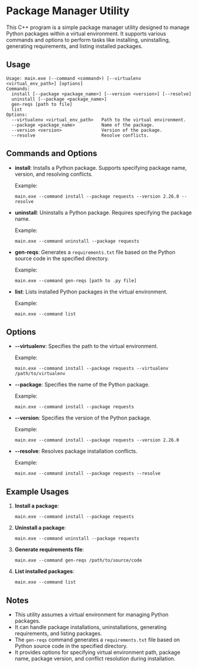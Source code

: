 # Package Manager Utility

This C++ program is a simple package manager utility designed to manage Python packages within a virtual environment. It supports various commands and options to perform tasks like installing, uninstalling, generating requirements, and listing installed packages.

## Usage

```
Usage: main.exe (--command <command>) [--virtualenv <virtual_env_path>] [options]
Commands:
  install [--package <package_name>] [--version <version>] [--resolve]
  uninstall [--package <package_name>]
  gen-reqs [path to file]
  list
Options:
  --virtualenv <virtual_env_path>   Path to the virtual environment.
  --package <package_name>          Name of the package.
  --version <version>               Version of the package.
  --resolve                         Resolve conflicts.
```

## Commands and Options

- **install**: Installs a Python package. Supports specifying package name, version, and resolving conflicts.

  Example:
  ```
  main.exe --command install --package requests --version 2.26.0 --resolve
  ```

- **uninstall**: Uninstalls a Python package. Requires specifying the package name.

  Example:
  ```
  main.exe --command uninstall --package requests
  ```

- **gen-reqs**: Generates a `requirements.txt` file based on the Python source code in the specified directory.

  Example:
  ```
  main.exe --command gen-reqs [path to .py file]
  ```

- **list**: Lists installed Python packages in the virtual environment.

  Example:
  ```
  main.exe --command list
  ```

## Options

- **--virtualenv**: Specifies the path to the virtual environment.

  Example:
  ```
  main.exe --command install --package requests --virtualenv /path/to/virtualenv
  ```

- **--package**: Specifies the name of the Python package.

  Example:
  ```
  main.exe --command install --package requests
  ```

- **--version**: Specifies the version of the Python package.

  Example:
  ```
  main.exe --command install --package requests --version 2.26.0
  ```

- **--resolve**: Resolves package installation conflicts.

  Example:
  ```
  main.exe --command install --package requests --resolve
  ```

## Example Usages

1. **Install a package**:
   ```
   main.exe --command install --package requests
   ```

2. **Uninstall a package**:
   ```
   main.exe --command uninstall --package requests
   ```

3. **Generate requirements file**:
   ```
   main.exe --command gen-reqs /path/to/source/code
   ```

4. **List installed packages**:
   ```
   main.exe --command list
   ```

## Notes

- This utility assumes a virtual environment for managing Python packages.
- It can handle package installations, uninstallations, generating requirements, and listing packages.
- The `gen-reqs` command generates a `requirements.txt` file based on Python source code in the specified directory.
- It provides options for specifying virtual environment path, package name, package version, and conflict resolution during installation.

